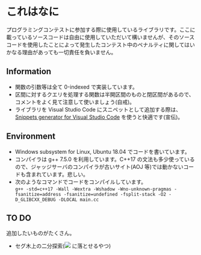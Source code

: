 # これはなに

プログラミングコンテストに参加する際に使用しているライブラリです。ここに載っているソースコードは自由に使用していただいて構いませんが、そのソースコードを使用したことによって発生したコンテスト中のペナルティに関してはいかなる理由があっても一切責任を負いません。

## Information

-  関数の引数等は全て 0-indexed で実装しています。
-  区間に対するクエリを処理する関数は半開区間のものと閉区間があるので、コメントをよく見て注意して使いましょう(自戒)。
-  ライブラリを Visual Studio Code にスニペットとして追加する際は、[Snippets generator for Visual Studio Code](https://github.com/kyomukyomupurin/snippets_generator) を使うと快適です(宣伝)。

## Environment

-  Windows subsystem for Linux, Ubuntu 18.04 でコードを書いています。
-  コンパイラは g++ 7.5.0 を利用しています。C++17 の文法も多少使っているので、ジャッジサーバのコンパイラが古いサイト(AOJ 等)では動かないコードも含まれています。悲しい。
-  次のようなコマンドでコードをコンパイルしています。  
```g++ -std=c++17 -Wall -Wextra -Wshadow -Wno-unknown-pragmas -fsanitize=address -fsanitize=undefined -fsplit-stack -O2 -D_GLIBCXX_DEBUG -DLOCAL main.cc```

## TO DO

追加したいものがたくさん。

- セグ木上の二分探索(<img src="https://render.githubusercontent.com/render/math?math=O(\log^2 N)\to O(\log N))"> に落とせるやつ)